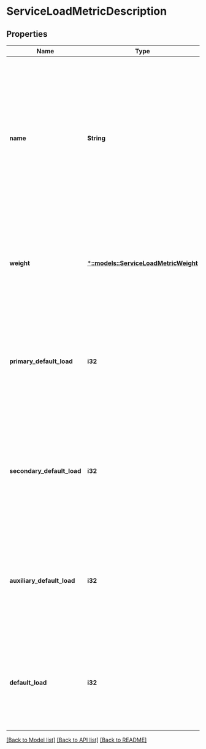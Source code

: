 # ServiceLoadMetricDescription

## Properties
Name | Type | Description | Notes
------------ | ------------- | ------------- | -------------
**name** | **String** | The name of the metric. If the service chooses to report load during runtime, the load metric name should match the name that is specified in Name exactly. Note that metric names are case-sensitive. | [default to null]
**weight** | [***::models::ServiceLoadMetricWeight**](ServiceLoadMetricWeight.md) | The service load metric relative weight, compared to other metrics configured for this service, as a number. | [optional] [default to null]
**primary_default_load** | **i32** | Used only for Stateful services. The default amount of load, as a number, that this service creates for this metric when it is a Primary replica. | [optional] [default to null]
**secondary_default_load** | **i32** | Used only for Stateful services. The default amount of load, as a number, that this service creates for this metric when it is a Secondary replica. | [optional] [default to null]
**auxiliary_default_load** | **i32** | Used only for Stateful services. The default amount of load, as a number, that this service creates for this metric when it is an Auxiliary replica. | [optional] [default to null]
**default_load** | **i32** | Used only for Stateless services. The default amount of load, as a number, that this service creates for this metric. | [optional] [default to null]

[[Back to Model list]](../README.md#documentation-for-models) [[Back to API list]](../README.md#documentation-for-api-endpoints) [[Back to README]](../README.md)


